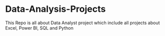 # Data-Analysis-Projects
This Repo is all about Data Analyst project which include all projects about Excel, Power BI, SQL and Python
